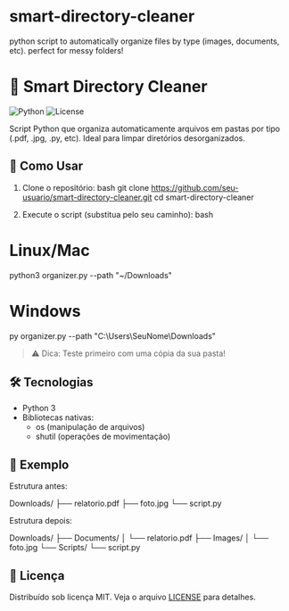 # smart-directory-cleaner
python script to automatically organize files by type (images, documents, etc). perfect for messy folders!

# 📂 Smart Directory Cleaner

![Python](https://img.shields.io/badge/Python-3.8+-blue)
![License](https://img.shields.io/badge/License-MIT-green)

Script Python que organiza automaticamente arquivos em pastas por tipo (.pdf, .jpg, .py, etc). Ideal para limpar diretórios desorganizados.

## 🚀 Como Usar

1. Clone o repositório:
bash
git clone https://github.com/seu-usuario/smart-directory-cleaner.git
cd smart-directory-cleaner


2. Execute o script (substitua pelo seu caminho):
bash
# Linux/Mac
python3 organizer.py --path "~/Downloads"

# Windows
py organizer.py --path "C:\Users\SeuNome\Downloads"


> ⚠ Dica: Teste primeiro com uma cópia da sua pasta!

## 🛠 Tecnologias
- Python 3
- Bibliotecas nativas:
  - os (manipulação de arquivos)
  - shutil (operações de movimentação)

## 📌 Exemplo
Estrutura antes:

Downloads/
├── relatorio.pdf
├── foto.jpg
└── script.py


Estrutura depois:

Downloads/
├── Documents/
│   └── relatorio.pdf
├── Images/
│   └── foto.jpg
└── Scripts/
    └── script.py


## 📄 Licença
Distribuído sob licença MIT. Veja o arquivo [LICENSE](LICENSE) para detalhes.